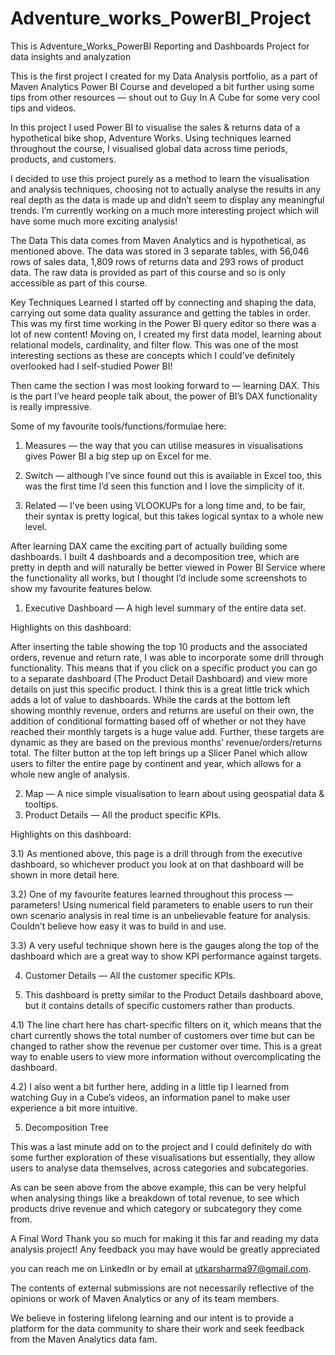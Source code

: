 # Adventure_works_PowerBI_Project
This is Adventure_Works_PowerBI Reporting and Dashboards Project for data insights and analyzation

This is the first project I created for my Data Analysis portfolio, as a part of Maven Analytics Power BI Course and developed a bit further using some tips from other resources — shout out to Guy In A Cube for some very cool tips and videos.

In this project I used Power BI to visualise the sales & returns data of a hypothetical bike shop, Adventure Works. Using techniques learned throughout the course, I visualised global data across time periods, products, and customers.

I decided to use this project purely as a method to learn the visualisation and analysis techniques, choosing not to actually analyse the results in any real depth as the data is made up and didn’t seem to display any meaningful trends. I’m currently working on a much more interesting project which will have some much more exciting analysis!

The Data
This data comes from Maven Analytics and is hypothetical, as mentioned above. The data was stored in 3 separate tables, with 56,046 rows of sales data, 1,809 rows of returns data and 293 rows of product data. The raw data is provided as part of this course and so is only accessible as part of this course.

Key Techniques Learned
I started off by connecting and shaping the data, carrying out some data quality assurance and getting the tables in order. This was my first time working in the Power BI query editor so there was a lot of new content! Moving on, I created my first data model, learning about relational models, cardinality, and filter flow. This was one of the most interesting sections as these are concepts which I could’ve definitely overlooked had I self-studied Power BI!

Then came the section I was most looking forward to — learning DAX. This is the part I’ve heard people talk about, the power of BI’s DAX functionality is really impressive.

Some of my favourite tools/functions/formulae here:

1. Measures — the way that you can utilise measures in visualisations gives Power BI a big step up on Excel for me.

2. Switch — although I’ve since found out this is available in Excel too, this was the first time I’d seen this function and I love the simplicity of it.

3. Related — I’ve been using VLOOKUPs for a long time and, to be fair, their syntax is pretty logical, but this takes logical syntax to a whole new level.

After learning DAX came the exciting part of actually building some dashboards. I built 4 dashboards and a decomposition tree, which are pretty in depth and will naturally be better viewed in Power BI Service where the functionality all works, but I thought I’d include some screenshots to show my favourite features below.

1) Executive Dashboard — A high level summary of the entire data set.

Highlights on this dashboard:

After inserting the table showing the top 10 products and the associated orders, revenue and return rate, I was able to incorporate some drill through functionality. This means that if you click on a specific product you can go to a separate dashboard (The Product Detail Dashboard) and view more details on just this specific product. I think this is a great little trick which adds a lot of value to dashboards.
While the cards at the bottom left showing monthly revenue, orders and returns are useful on their own, the addition of conditional formatting based off of whether or not they have reached their monthly targets is a huge value add. Further, these targets are dynamic as they are based on the previous months’ revenue/orders/returns total.
The filter button at the top left brings up a Slicer Panel which allow users to filter the entire page by continent and year, which allows for a whole new angle of analysis.

2) Map — A nice simple visualisation to learn about using geospatial data & tooltips.
3) Product Details — All the product specific KPIs.

Highlights on this dashboard:

3.1) As mentioned above, this page is a drill through from the executive dashboard, so whichever product you look at on that dashboard will be shown in more detail here.

3.2) One of my favourite features learned throughout this process — parameters! Using numerical field parameters to enable users to run their own scenario analysis in real time is an unbelievable feature for analysis. Couldn’t believe how easy it was to build in and use.

3.3) A very useful technique shown here is the gauges along the top of the dashboard which are a great way to show KPI performance against targets.

4) Customer Details — All the customer specific KPIs.

5) This dashboard is pretty similar to the Product Details dashboard above, but it contains details of specific customers rather than products.

4.1) The line chart here has chart-specific filters on it, which means that the chart currently shows the total number of customers over time but can be changed to rather show the revenue per customer over time. This is a great way to enable users to view more information without overcomplicating the dashboard.

4.2) I also went a bit further here, adding in a little tip I learned from watching Guy in a Cube’s videos, an information panel to make user experience a bit more intuitive.

5) Decomposition Tree

This was a last minute add on to the project and I could definitely do with some further exploration of these visualisations but essentially, they allow users to analyse data themselves, across categories and subcategories.

As can be seen above from the above example, this can be very helpful when analysing things like a breakdown of total revenue, to see which products drive revenue and which category or subcategory they come from.

A Final Word
Thank you so much for making it this far and reading my data analysis project! Any feedback you may have would be greatly appreciated 

you can reach me on LinkedIn or by email at utkarsharma97@gmail.com.

The contents of external submissions are not necessarily reflective of the opinions or work of Maven Analytics or any of its team members.

We believe in fostering lifelong learning and our intent is to provide a platform for the data community to share their work and seek feedback from the Maven Analytics data fam.
